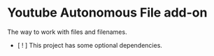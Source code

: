 # Youtube Autonomous File add-on

The way to work with files and filenames.

- [ ! ] This project has some optional dependencies.